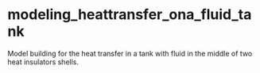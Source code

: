 # modeling_heattransfer_ona_fluid_tank
Model building for the heat transfer in a tank with fluid in the middle of two heat insulators shells. 
